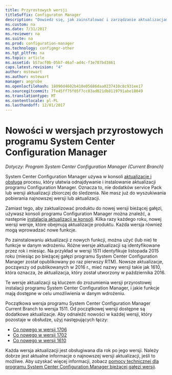 ```yaml
---
title: Przyrostowych wersji
titleSuffix: Configuraton Manager
description: "Dowiedz się, jak zainstalować i zarządzanie aktualizacjami w programie System Center Configuration Manager."
ms.custom: na
ms.date: 7/31/2017
ms.reviewer: na
ms.suite: na
ms.prod: configuration-manager
ms.technology: configmgr-other
ms.tgt_pltfrm: na
ms.topic: article
ms.assetid: b57acf0b-05b7-46af-ad4c-f3e707bd3861
caps.latest.revision: "4"
author: mstewart
ms.author: mstewart
manager: angrobe
ms.openlocfilehash: 18090d4602b410e05686daa0237410c8c931ee17
ms.sourcegitcommit: 7fe45ff75f05f7cc03ad021db8119791abe18049
ms.translationtype: MT
ms.contentlocale: pl-PL
ms.lasthandoff: 12/01/2017
---
```

# <a name="whats-new-in-system-center-configuration-manager-incremental-versions"></a>Nowości w wersjach przyrostowych programu System Center Configuration Manager

*Dotyczy: Program System Center Configuration Manager (Current Branch)*




 System Center Configuration Manager używa w konsoli [aktualizacje i obsługa](/sccm/core/servers/manage/updates) procesu, który ułatwia odnajdywanie i instalowanie aktualizacji programu Configuration Manager. Oznacza to, nie dodatków service Pack lub wersji aktualizacji zbiorczej do śledzenia. Nie masz już do wyszukiwania pobierania najnowszej wersji lub aktualizacji.

 Zamiast tego, aby zaktualizować produktu do nowej wersji bieżącej gałęzi, używasz konsoli programu Configuration Manager można znaleźć, a następnie [instalacja aktualizacji w konsoli](../../../core/servers/manage/install-in-console-updates.md). Kilka razy każdego roku, nowej wersji wersje, które obejmują aktualizacje produktu. Każda wersja również mogą wprowadzać nowe funkcje.  

 Po zainstalowaniu aktualizacji z nowych funkcji, można użyć (lub nie) te funkcje w danym wdrożeniu. Różne wersje aktualizacji są identyfikowane przez rok i miesiąc. Na przykład w wersji 1511 identyfikuje listopada 2015 roku (miesiąc po bieżącej gałęzi programu System Center Configuration Manager został opublikowany po raz pierwszy RTM). Nowsze aktualizacje, począwszy od publikowanych w 2016 r., mieć nazwy wersji takie jak 1610, która oznacza, że aktualizacja, który został utworzony w października 2016.

 Te wersje aktualizacji są kluczem do zrozumienia wersji przyrostowej instalacji programu System Center Configuration Manager, i jakie funkcje mają dostępne w celu umożliwienia w danym wdrożeniu.

 Początkowa wersja programu System Center Configuration Manager Current Branch to wersja 1511. Od początkowej wersji dostępne są dodatkowe aktualizacje. Aby odnaleźć nowości w każdej wersji, który pozostaje w obsłudze, użyj następujących łączy:
  - [Co nowego w wersji 1706](../../../core/plan-design/changes/whats-new-in-version-1706.md)  
  - [Co nowego w wersji 1702](../../../core/plan-design/changes/whats-new-in-version-1702.md)
  - [Co nowego w wersji 1610](../../../core/plan-design/changes/whats-new-in-version-1610.md)


 Każda wersja aktualizacji jest obsługiwana dla rok po jego wersji. Należy dobrze jest aktualne informacje o najnowszej wersji aktualizacji, jeśli to możliwe. Aby uzyskać więcej informacji, zobacz [pomocy technicznej dla programu System Center Configuration Manager bieżącej gałęzi wersji](../../../core/servers/manage/current-branch-versions-supported.md).  
